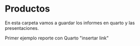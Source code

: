 # Productos

En esta carpeta vamos a guardar los informes en quarto y las presentaciones.

Primer ejemplo reporte con Quarto "insertar link"
